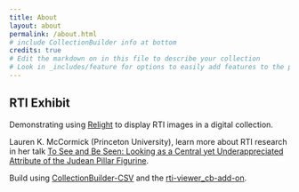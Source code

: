 ```yaml
---
title: About
layout: about
permalink: /about.html
# include CollectionBuilder info at bottom
credits: true
# Edit the markdown on in this file to describe your collection
# Look in _includes/feature for options to easily add features to the page
---
```


## RTI Exhibit

Demonstrating using [Relight](https://vcg.isti.cnr.it/relight/) to display RTI images in a digital collection. 

Lauren K. McCormick (Princeton University), learn more about RTI research in her talk [To See and Be Seen: Looking as a Central yet Underappreciated Attribute of the Judean Pillar Figurine](https://www.youtube.com/live/c2B9YoR-cfk?si=iKpsiHRXthfz70TY).

Build using [CollectionBuilder-CSV](https://github.com/CollectionBuilder/collectionbuilder-csv) and the [rti-viewer_cb-add-on](https://github.com/CollectionBuilder/rti-viewer_cb-add-on).
